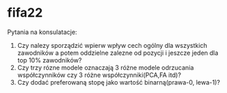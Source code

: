 # fifa22
Pytania na konsulatacje:
  1. Czy nalezy sporządzić wpierw wpływ cech ogólny dla wszystkich zawodników a potem oddzielne zalezne od pozycji i jeszcze jeden dla top 10% zawodników?
  2. Czy trzy rózne modele oznaczają 3 różne modele odrzucania współczynników czy 3 różne współczynniki(PCA,FA itd)?
  3. Czy dodać preferowaną stopę jako wartość binarną(prawa-0, lewa-1)?
